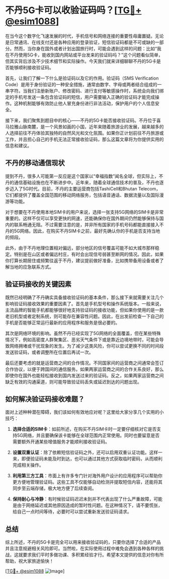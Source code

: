 # 不丹5G卡可以收验证码吗？[[TG💪+ @esim1088](https://t.me/s/esim1088)]

在当今这个数字化飞速发展的时代，手机信号和网络连接的重要性毋庸置疑。无论是日常通讯、在线支付还是各种应用的登录验证，短信验证码都是不可或缺的一部分。然而，当你身在国外或者计划出国旅行时，可能会遇到这样的问题：比如“我在不丹使用5G卡，能收到国内网站或平台发来的验证码吗？”这个问题看似简单，但其实背后涉及不少技术细节和实际操作。今天我们就来详细聊聊不丹的5G卡是否能够顺利接收验证码。

首先，让我们了解一下什么是验证码以及它的作用。验证码（SMS Verification Code）是用于身份验证的一种安全措施，通常由数字、字母或两者结合组成的一串字符。当我们注册新账户、修改密码、进行支付等敏感操作时，系统会向我们绑定的手机号发送一条包含验证码的短信，用户需要输入正确的验证码才能完成操作。这种机制能够有效防止他人冒充身份进行非法活动，保护用户的个人信息安全。

接下来，我们聚焦到题目中的核心——不丹的5G卡能否接收验证码。不丹位于喜马拉雅山脉南麓，是一个风景如画的小国，近年来随着旅游业的发展，越来越多的人选择前往不丹体验其独特的自然风光和文化氛围。如果你正计划前往不丹旅游或工作，并且担心自己的手机无法正常接收验证码，那么这篇文章将为你提供实用的信息和建议。

## 不丹的移动通信现状

提到不丹，很多人可能第一反应是这个国家以“幸福指数”闻名全球，但实际上，不丹的通信基础设施也在不断进步中。近年来，随着全球通信技术的普及，不丹也逐步迈入了5G时代。目前，不丹的主要运营商包括TashiCell和Bhutan Telecom，它们都提供了覆盖全国范围的移动网络服务，包括语音通话、数据流量以及国际漫游等功能。

对于想要在不丹使用本地SIM卡的用户来说，选择一张支持5G网络的SIM卡是非常重要的。这样不仅可以享受更快的网速，还能确保你在国外期间仍然能够保持与国内的联系畅通无阻。不过需要注意的是，并非所有国家的手机号码都能直接接入不丹的5G网络。因此，在购买不丹SIM卡之前，最好先确认你的手机是否支持当地的频段。

此外，由于不丹地理位置相对偏远，部分地区的信号覆盖可能不如大城市那样稳定。特别是在山区或者偏远村庄，有时会出现信号弱甚至断网的情况。因此，如果你打算长期居住或频繁往返于不丹，建议提前做好准备，比如携带备用设备或者了解当地的应急联系方式。

## 验证码接收的关键因素

既然已经明确了不丹确实具备接收验证码的基本条件，那么接下来就需要关注几个影响验证码接收效果的重要因素了。首先是手机型号和操作系统版本。一般来说，主流品牌的智能手机都能够很好地支持验证码的接收功能，但如果你使用的是一款老旧机型或者定制系统，则可能存在兼容性问题。因此，在出发前检查一下自己的手机是否能够正常运行最新的应用程序和服务是很必要的。

其次是网络环境的影响。虽然不丹已经实现了5G网络的全面覆盖，但在某些特殊情况下，例如高密度人群聚集区、恶劣天气条件下或是靠近边境地带时，可能会导致网络拥堵或干扰现象的发生。为了减少这类风险，你可以尝试更换不同的时间段发送验证码，或者调整所在位置后再试一次。

最后还要考虑的就是运营商之间的合作情况。不同国家间的运营商之间通常会签订合作协议，以便于跨国间的通信服务。如果两家运营商之间的合作关系良好，那么即使你在国外也能轻松接收到国内发送过来的验证码。反之，如果两家运营商之间缺乏有效的沟通渠道，则可能导致验证码丢失或延迟到达的问题出现。

## 如何解决验证码接收难题？

面对上述种种潜在障碍，我们该如何有效地应对呢？这里给大家分享几个实用的小技巧：

1. **选择合适的SIM卡**：如前所述，在购买不丹SIM卡时一定要仔细核对它是否支持5G网络，并且要确保该卡能够在全球范围内正常使用。同时也要留意是否需要额外开通某些增值服务才能顺利接收验证码。

2. **设置双重认证**：除了依赖短信验证码之外，还可以启用双重认证功能。这样一来，即便验证码未能及时到达，也可以通过其他方式获取临时密码，从而顺利完成相关操作。

3. **利用第三方工具**：市面上有许多专门针对海外用户设计的应用程序可以帮助你更方便地管理验证码。这些工具不仅能够自动检测并提取短信内容，还能将其同步至云端存储，极大地方便了后续查阅。

4. **保持耐心与冷静**：有时候验证码迟迟未到并不代表出现了什么严重故障，可能是由于网络延迟或其他原因造成的暂时性问题。在这种情况下，请不要慌张，给自己一点时间等待，必要时可以尝试重新发送验证码请求。

## 总结

综上所述，不丹的5G卡是完全可以用来接收验证码的，只要你选择了合适的产品并且注意规避相关风险即可。当然啦，在实际使用过程中难免会遇到各种各样的挑战，这就要求我们平时多做功课、多积累经验才行。希望本文提供的信息对你有所帮助，祝大家旅途愉快！

[[TG💪+ @esim1088](https://t.me/s/esim1088) ![Image](https://i.postimg.cc/4NQfJmqS/Snipaste-2025-05-13-00-14-12.png)]
